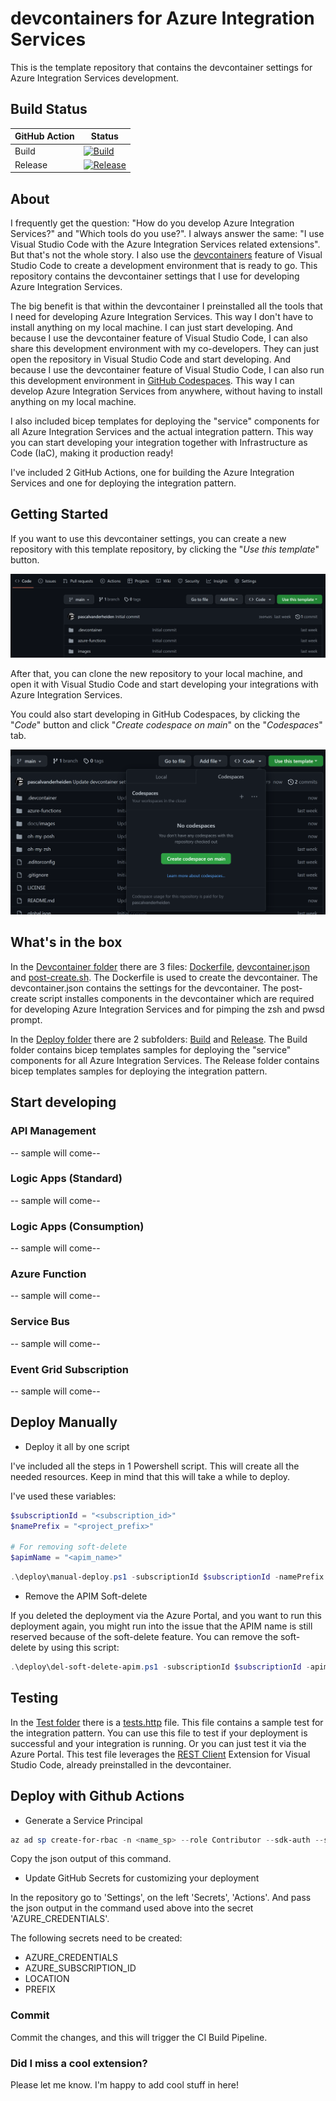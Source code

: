 # devcontainers for Azure Integration Services #

This is the template repository that contains the devcontainer settings for Azure Integration Services development.

## Build Status ##

| GitHub Action | Status |
| ----------- | ----------- |
| Build | [![Build](https://github.com/pascalvanderheiden/ais-devcontainer-template/actions/workflows/build.yml/badge.svg?branch=main)](https://github.com/pascalvanderheiden/ais-devcontainer-template/actions/workflows/build.yml) |
| Release | [![Release](https://github.com/pascalvanderheiden/ais-devcontainer-template/actions/workflows/release.yml/badge.svg)](https://github.com/pascalvanderheiden/ais-devcontainer-template/actions/workflows/release.yml) |

## About ##

I frequently get the question: "How do you develop Azure Integration Services?" and "Which tools do you use?". I always answer the same: "I use Visual Studio Code with the Azure Integration Services related extensions". But that's not the whole story. I also use the [devcontainers](https://code.visualstudio.com/docs/remote/containers) feature of Visual Studio Code to create a development environment that is ready to go. This repository contains the devcontainer settings that I use for developing Azure Integration Services.

The big benefit is that within the devcontainer I preinstalled all the tools that I need for developing Azure Integration Services. This way I don't have to install anything on my local machine. I can just start developing. And because I use the devcontainer feature of Visual Studio Code, I can also share this development environment with my co-developers. They can just open the repository in Visual Studio Code and start developing. And because I use the devcontainer feature of Visual Studio Code, I can also run this development environment in [GitHub Codespaces](https://github.com/features/codespaces). This way I can develop Azure Integration Services from anywhere, without having to install anything on my local machine.

I also included bicep templates for deploying the "service" components for all Azure Integration Services and the actual integration pattern. This way you can start developing your integration together with Infrastructure as Code (IaC), making it production ready!

I've included 2 GitHub Actions, one for building the Azure Integration Services and one for deploying the integration pattern.

## Getting Started ##

If you want to use this devcontainer settings, you can create a new repository with this template repository, by clicking the "*Use this template*" button.

![Use this template](./docs/images/use-this-template.png)

After that, you can clone the new repository to your local machine, and open it with Visual Studio Code and start developing your integrations with Azure Integration Services.

You could also start developing in GitHub Codespaces, by clicking the "*Code*" button and click "*Create codespace on main*" on the "*Codespaces*" tab.

![Use this template](./docs/images/create-codespace.png)

## What's in the box ##

In the [Devcontainer folder](./.devcontainer/) there are 3 files: [Dockerfile](./.devcontainer/Dockerfile), [devcontainer.json](./.devcontainer/devcontainer.json) and [post-create.sh](./.devcontainer/post-create.sh). The Dockerfile is used to create the devcontainer. The devcontainer.json contains the settings for the devcontainer. The post-create script installes components in the devcontainer which are required for developing Azure Integration Services and for pimping the zsh and pwsd prompt.

In the [Deploy folder](./deploy/) there are 2 subfolders: [Build](./deploy/build/) and [Release](./deploy/release/). The Build folder contains bicep templates samples for deploying the "service" components for all Azure Integration Services. The Release folder contains bicep templates samples for deploying the integration pattern.

## Start developing ##

### API Management ###

-- sample will come--

### Logic Apps (Standard) ###

-- sample will come--

### Logic Apps (Consumption) ###

-- sample will come--

### Azure Function ###

-- sample will come--

### Service Bus ###

-- sample will come--

### Event Grid Subscription ###

-- sample will come--

## Deploy Manually ##

* Deploy it all by one script

I've included all the steps in 1 Powershell script. This will create all the needed resources. Keep in mind that this will take a while to deploy.

I've used these variables:

```ps1
$subscriptionId = "<subscription_id>"
$namePrefix = "<project_prefix>"

# For removing soft-delete
$apimName = "<apim_name>"
```

```ps1
.\deploy\manual-deploy.ps1 -subscriptionId $subscriptionId -namePrefix $namePrefix
```

* Remove the APIM Soft-delete

If you deleted the deployment via the Azure Portal, and you want to run this deployment again, you might run into the issue that the APIM name is still reserved because of the soft-delete feature. You can remove the soft-delete by using this script:

```ps1
.\deploy\del-soft-delete-apim.ps1 -subscriptionId $subscriptionId -apimName $apimName
```

## Testing ##

In the [Test folder](./test/) there is a [tests.http](./test/tests.http) file. This file contains a sample test for the integration pattern. You can use this file to test if your deployment is successful and your integration is running. Or you can just test it via the Azure Portal. This test file leverages the [REST Client](https://marketplace.visualstudio.com/items?itemName=humao.rest-client) Extension for Visual Studio Code, already preinstalled in the devcontainer.

## Deploy with Github Actions ##

* Generate a Service Principal

```ps1
az ad sp create-for-rbac -n <name_sp> --role Contributor --sdk-auth --scopes /subscriptions/<subscription_id>
```

Copy the json output of this command.

* Update GitHub Secrets for customizing your deployment

In the repository go to 'Settings', on the left 'Secrets', 'Actions'.
And pass the json output in the command used above into the secret 'AZURE_CREDENTIALS'.

The following secrets need to be created:

* AZURE_CREDENTIALS
* AZURE_SUBSCRIPTION_ID
* LOCATION
* PREFIX

### Commit ###

Commit the changes, and this will trigger the CI Build Pipeline.

### Did I miss a cool extension? ###

Please let me know. I'm happy to add cool stuff in here!
